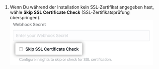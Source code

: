 1. Wenn Du während der Installation kein SSL-Zertifikat angegeben hast, wähle **Skip SSL Certificate Check** (SSL-Zertifikatsprüfung überspringen). ![Kontrollkästchen zum Überspringen der SSL-Zertifikatsprüfung](/assets/images/help/insights/skip-ssl.png)
